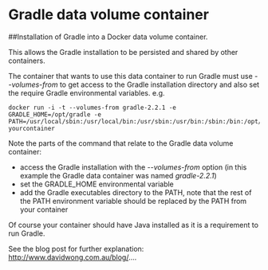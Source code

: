 # Gradle data volume container
##Installation of Gradle into a Docker data volume container.

This allows the Gradle installation to be persisted and shared by other containers.

The container that wants to use this data container to run Gradle must use *--volumes-from* to get access to the Gradle installation directory and also set the require Gradle environmental variables.
e.g.

```
docker run -i -t --volumes-from gradle-2.2.1 -e GRADLE_HOME=/opt/gradle -e PATH=/usr/local/sbin:/usr/local/bin:/usr/sbin:/usr/bin:/sbin:/bin:/opt/gradle/bin yourcontainer
```

Note the parts of the command that relate to the Gradle data volume container:

 * access the Gradle installation with the *--volumes-from* option (in this example the Gradle data container was named *gradle-2.2.1*)
 * set the GRADLE_HOME environmental variable
 * add the Gradle executables directory to the PATH, note that the rest of the PATH environment variable should be replaced by the PATH from your container

Of course your container should have Java installed as it is a requirement to run Gradle.

See the blog post for further explanation:
http://www.davidwong.com.au/blog/....